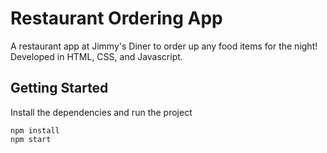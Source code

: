 # Restaurant Ordering App
A restaurant app at Jimmy's Diner to order up any food items for the night! Developed in HTML, CSS, and Javascript.

## Getting Started
Install the dependencies and run the project
```
npm install
npm start
```